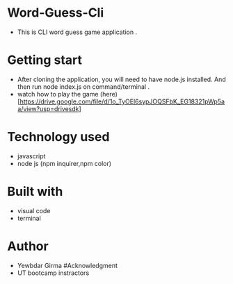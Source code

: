 # Word-Guess-Cli
* This is CLI  word guess game application .

# Getting start     
* After cloning the application, you will need to have node.js installed. And then run node index.js on command/terminal  .
* watch how to play the game (here)[https://drive.google.com/file/d/1o_TyOEl6sypJOQSFbK_EG18321pWp5aa/view?usp=drivesdk]

# Technology used
* javascript 
* node js (npm inquirer,npm color)

# Built with
* visual code 
* terminal 
# Author 
* Yewbdar Girma
#Acknowledgment 
* UT bootcamp instractors
